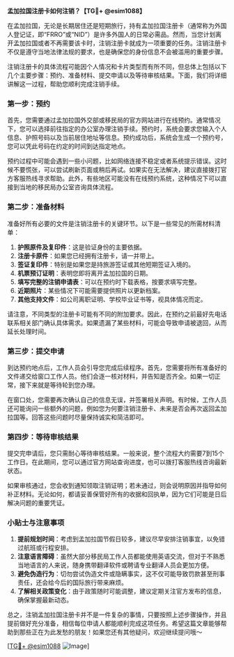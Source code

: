 **孟加拉国注册卡如何注销？【TG💪+ @esim1088】**

在孟加拉国，无论是长期居住还是短期旅行，持有孟加拉国注册卡（通常称为外国人登记证，即“FRRO”或“NID”）是许多外国人的日常必需品。然而，当您计划离开孟加拉国或者不再需要该卡时，注销注册卡就成为一项重要的任务。注销注册卡不仅是遵守当地法律法规的要求，也是确保您的身份信息不会被滥用的重要步骤。

注销注册卡的具体流程可能因个人情况和卡片类型而有所不同，但总体上包括以下几个主要步骤：预约、准备材料、提交申请以及等待审核结果。下面，我们将详细讲解这一过程，帮助您顺利完成注销手续。

### 第一步：预约

首先，您需要通过孟加拉国外交部或移民局的官方网站进行在线预约。通常情况下，您可以选择前往指定的办公室办理注销手续。预约时，系统会要求您输入个人信息、护照号码以及当前居住地址等信息。预约成功后，系统会生成一个预约号，您可以凭此号码在约定的时间到达指定地点。

预约过程中可能会遇到一些小问题，比如网络连接不稳定或者系统提示错误。这时候不要慌张，可以尝试刷新页面或稍后再试。如果实在无法解决，建议直接拨打官方客服热线寻求帮助。此外，有些地区可能没有在线预约系统，这种情况下可以直接到当地的移民局办公室咨询具体流程。

### 第二步：准备材料

准备好所有必要的文件是注销注册卡的关键环节。以下是一些常见的所需材料清单：

1. **护照原件及复印件**：这是验证身份的主要依据。
2. **注册卡原件**：如果您已经拥有注册卡，请一并带上。
3. **签证复印件**：特别是如果您是持旅游签证或其他短期签证入境的。
4. **机票预订证明**：表明您即将离开孟加拉国的日期。
5. **填写完整的注销申请表**：可以在预约时下载表格，按要求填写完整。
6. **近期照片**：某些情况下可能需要提供照片以更新档案。
7. **其他支持文件**：如公司离职证明、学校毕业证书等，视具体情况而定。

请注意，不同类型的注册卡可能有不同的附加要求。因此，在预约之前最好先电话联系相关部门确认具体需求。如果遗漏了某些材料，可能会导致申请被退回，从而延长处理时间。

### 第三步：提交申请

到达预约地点后，工作人员会引导您完成后续程序。首先，您需要将所有准备好的文件递交给窗口工作人员。他们会逐一核对材料，并告知是否齐全。如果一切正常，接下来就是等待轮到您办理。

在窗口处，您需要再次确认自己的信息无误，并签署相关声明。有时候，工作人员还可能询问一些额外的问题，例如您为何要注销注册卡、未来是否会再次返回孟加拉国等。回答这些问题时尽量保持诚实和简洁即可。

### 第四步：等待审核结果

提交完申请后，您只需耐心等待审核结果。一般来说，整个流程大约需要7到15个工作日。在此期间，您可以通过官方网站查询进度，也可以拨打客服热线咨询最新状态。

如果审核通过，您会收到通知领取注销证明；若未通过，则会说明原因并指导如何补正材料。无论如何，都请妥善保管好所有的收据和回执单，因为它们可能是日后解决问题的重要凭证。

### 小贴士与注意事项

1. **提前规划时间**：考虑到孟加拉国节假日较多，建议尽早安排注销事宜，以免错过航班或行程安排。
2. **注意语言障碍**：虽然大部分移民局工作人员都能使用英语交流，但对于不熟悉当地语言的人来说，随身携带翻译软件或聘请专业翻译人员会更加方便。
3. **避免伪造行为**：切勿尝试伪造文件或隐瞒事实，这不仅可能导致罚款甚至刑事责任，还会给今后的国际旅行带来麻烦。
4. **了解相关政策变化**：由于政策随时可能调整，建议定期关注官方发布的信息，确保掌握最新动态。

总之，注销孟加拉国注册卡并不是一件复杂的事情，只要按照上述步骤操作，并且提前做好充分准备，相信每位申请人都能顺利完成这项任务。希望这篇文章能够帮助到那些正在为此发愁的朋友！如果您还有其他疑问，欢迎继续提问哦～

[[TG💪+ @esim1088](https://t.me/s/esim1088) ![Image](https://i.postimg.cc/4NQfJmqS/Snipaste-2025-05-13-00-14-12.png)]